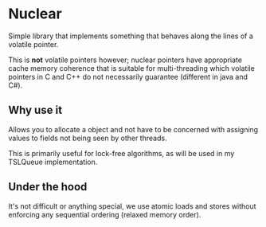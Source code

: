 # Nuclear

Simple library that implements something that behaves along the lines of a volatile pointer.

This is **not** volatile pointers however; nuclear pointers have appropriate cache memory coherence that is suitable for multi-threading which volatile pointers in C and C++ do not necessarily guarantee (different in java and C#).

## Why use it

Allows you to allocate a object and not have to be concerned with assigning values to fields not being seen by other threads.

This is primarily useful for lock-free algorithms, as will be used in my TSLQueue implementation.

## Under the hood

It's not difficult or anything special, we use atomic loads and stores without enforcing any sequential ordering (relaxed memory order).
